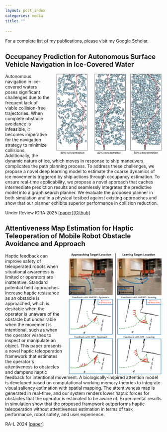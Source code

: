 ```yaml
---
layout: post_index
categories: media
title: ""

---
```


For a complete list of my publications, please visit my [Google Scholar](https://scholar.google.ca/citations?user=8zyHdjoAAAAJ&hl=en&oi=ao).


## Occupancy Prediction for Autonomous Surface Vehicle Navigation in Ice-Covered Water
<img style="float: right; padding-left:20px;" src="/assets/sim_img.jpg" width="340" height="260">

Autonomous navigation in ice-covered waters poses significant challenges due to the frequent lack of viable collision-free trajectories. When complete obstacle avoidance is infeasible, it becomes imperative for the navigation strategy to minimize collisions. Additionally, the dynamic nature of ice, which moves in response to ship maneuvers, complicates the path planning process. To address these challenges, we propose a novel deep learning model to estimate the coarse dynamics of ice movements triggered by ship actions through occupancy estimation. To ensure real-time applicability, we propose a novel approach that caches intermediate prediction results and seamlessly integrates the predictive model into a graph search planner. We evaluate the proposed planner in both simulation and in a physical testbed against existing approaches and show that our planner exhibits superior performance in collision reduction. 

Under Review ICRA 2025 [[paper](https://ieeexplore.ieee.org/abstract/document/10400830)][[Github](https://drive.google.com/file/d/1FZqU1ECDhD2d93hmC90mmE7PjuCymzC-/view?usp=sharing)]


## Attentiveness Map Estimation for Haptic Teleoperation of Mobile Robot Obstacle Avoidance and Approach
<img style="float: right; padding-left:20px;" src="/assets/real_world_prelim_v4.png" width="300" height="390">

Haptic feedback can improve safety of teleoperated robots when situational awareness is limited or operators are inattentive. Standard potential field approaches increase haptic resistance as an obstacle is approached, which is desirable when the operator is unaware of the obstacle but undesirable when the movement is intentional, such as when the operator wishes to inspect or manipulate an object. This paper presents a novel haptic teleoperation framework that estimates the operator's attentiveness to obstacles and dampens haptic feedback for intentional movement. A biologically-inspired attention model is developed based on computational working memory theories to integrate visual saliency estimation with spatial mapping. The attentiveness map is generated in real-time, and our system renders lower haptic forces for obstacles that the operator is estimated to be aware of. Experimental results in simulation show that the proposed framework outperforms haptic teleoperation without attentiveness estimation in terms of task performance, robot safety, and user experience.

RA-L 2024 [[paper](https://ieeexplore.ieee.org/abstract/document/10400830)]



